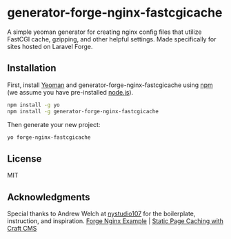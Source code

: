 # generator-forge-nginx-fastcgicache

A simple yeoman generator for creating nginx config files that utilize FastCGI cache, gzipping, and other helpful settings. Made specifically for sites hosted on Laravel Forge.

## Installation

First, install [Yeoman](http://yeoman.io) and generator-forge-nginx-fastcgicache using [npm](https://www.npmjs.com/) (we assume you have pre-installed [node.js](https://nodejs.org/)).

```bash
npm install -g yo
npm install -g generator-forge-nginx-fastcgicache
```

Then generate your new project:

```bash
yo forge-nginx-fastcgicache
```


## License

MIT

## Acknowledgments 

Special thanks to Andrew Welch at [nystudio107](https://nystudio107.com/) for the boilerplate, instruction, and inspiration. [Forge Nginx Example](https://github.com/nystudio107/nginx-craft/blob/master/forge-example/NginxConfiguration.conf) | [Static Page Caching with Craft CMS](https://nystudio107.com/blog/static-caching-with-craft-cms)